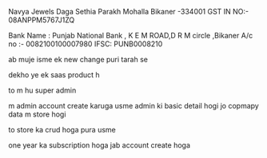 Navya Jewels
Daga Sethia Parakh Mohalla
Bikaner -334001
GST IN NO:- 08ANPPM5767J1ZQ

Bank Name : Punjab National Bank , K E M ROAD,D R M circle ,Bikaner
A/c no :- 0082100100007980
IFSC: PUNB0008210

ab muje isme ek new change puri tarah se

dekho ye ek saas product h

to m hu super admin

m admin account create karuga usme admin ki basic detail hogi jo copmapy data m store hogi

to store ka crud hoga pura usme

one year ka subscription hoga jab account create hoga
